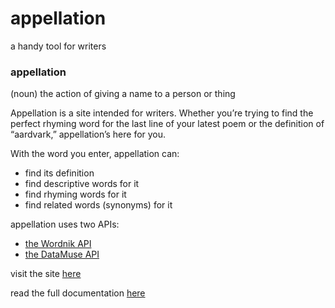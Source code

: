 # appellation
a handy tool for writers

### appellation
(noun) the action of giving a name to a person or thing

Appellation is a site intended for writers. Whether you’re trying to find the perfect rhyming word for the last line of your latest poem or the definition of “aardvark,” appellation’s here for you.

With the word you enter, appellation can:
- find its definition
- find descriptive words for it
- find rhyming words for it
- find related words (synonyms) for it

appellation uses two APIs:
- [the Wordnik API](http://developer.wordnik.com/)
- [the DataMuse API](https://www.datamuse.com/api/)


visit the site [here](https://isabellaperalta.github.io/appellation/)

read the full documentation [here](https://docs.google.com/document/d/1BR6rGHfAs1B3OHCSffxh3BceEchdf75HaNpIYR2rwBo/edit)
